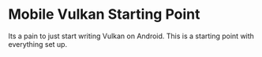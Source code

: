 
Mobile Vulkan Starting Point
============================

Its a pain to just start writing Vulkan on Android. This is a starting point with everything set up.
